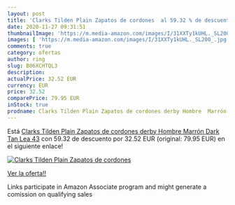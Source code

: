 ```yaml
---
layout: post
title: 'Clarks Tilden Plain Zapatos de cordones  al 59.32 % de descuento'
date: 2020-11-27 09:31:51
thumbnailImage: 'https://m.media-amazon.com/images/I/31XXTy1kUHL._SL200_.jpg'
images: [ 'https://m.media-amazon.com/images/I/31XXTy1kUHL._SL200_.jpg' ]
comments: true
category: ofertas
author: ring
slug: B06XCHTQL3
description:
actualPrice: 32.52 EUR
currency: EUR
price: 32.52
comparePrice: 79.95 EUR
inStock: true
prodname: Clarks Tilden Plain Zapatos de cordones derby Hombre  Marrón  Dark Tan Lea   43
---
```


Está [Clarks Tilden Plain Zapatos de cordones derby Hombre  Marrón  Dark Tan Lea   43](https://www.amazon.es/dp/B06XCHTQL3/?tag=tolees-21) con 59.32 de descuento por 32.52 EUR (original: 79.95 EUR) en el siguiente enlace!

[![Clarks Tilden Plain Zapatos de cordones ](https://m.media-amazon.com/images/I/31XXTy1kUHL._SL200_.jpg)](https://www.amazon.es/dp/B06XCHTQL3/?tag=tolees-21)

[Ver la oferta!!](https://www.amazon.es/dp/B06XCHTQL3/?tag=tolees-21)

Links participate in Amazon Associate program and might generate a comission on qualifying sales


